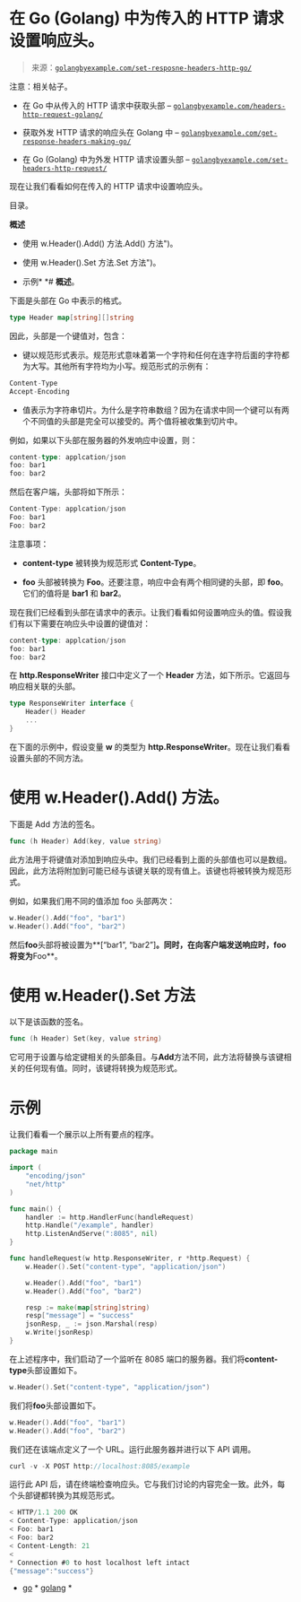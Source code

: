 <!--yml

类别：未分类。

日期：2024-10-13 06:31:57。

-->

# 在 Go (Golang) 中为传入的 HTTP 请求设置响应头。

> 来源：[`golangbyexample.com/set-resposne-headers-http-go/`](https://golangbyexample.com/set-resposne-headers-http-go/)

注意：相关帖子。

+   在 Go 中从传入的 HTTP 请求中获取头部 – [`golangbyexample.com/headers-http-request-golang/`](https://golangbyexample.com/headers-http-request-golang/)

+   获取外发 HTTP 请求的响应头在 Golang 中 – [`golangbyexample.com/get-response-headers-making-go/`](https://golangbyexample.com/get-response-headers-making-go/)

+   在 Go (Golang) 中为外发 HTTP 请求设置头部 – [`golangbyexample.com/set-headers-http-request/`](https://golangbyexample.com/set-headers-http-request/)

现在让我们看看如何在传入的 HTTP 请求中设置响应头。

目录。

**概述**

+   使用 w.Header().Add() 方法.Add() 方法")。

+   使用 w.Header().Set 方法.Set 方法")。

+   示例*  *# **概述**。

下面是头部在 Go 中表示的格式。

```go
type Header map[string][]string
```

因此，头部是一个键值对，包含：

+   键以规范形式表示。规范形式意味着第一个字符和任何在连字符后面的字符都为大写。其他所有字符均为小写。规范形式的示例有：

```go
Content-Type
Accept-Encoding
```

+   值表示为字符串切片。为什么是字符串数组？因为在请求中同一个键可以有两个不同值的头部是完全可以接受的。两个值将被收集到切片中。

例如，如果以下头部在服务器的外发响应中设置，则：

```go
content-type: applcation/json
foo: bar1
foo: bar2
```

然后在客户端，头部将如下所示：

```go
Content-Type: applcation/json
Foo: bar1
Foo: bar2
```

注意事项：

+   **content-type** 被转换为规范形式 **Content-Type**。

+   **foo** 头部被转换为 **Foo**。还要注意，响应中会有两个相同键的头部，即 **foo**。它们的值将是 **bar1** 和 **bar2**。

现在我们已经看到头部在请求中的表示。让我们看看如何设置响应头的值。假设我们有以下需要在响应头中设置的键值对：

```go
content-type: applcation/json
foo: bar1
foo: bar2
```

在 **http.ResponseWriter** 接口中定义了一个 **Header** 方法，如下所示。它返回与响应相关联的头部。

```go
type ResponseWriter interface {
    Header() Header
    ...
}
```

在下面的示例中，假设变量 **w** 的类型为 **http.ResponseWriter**。现在让我们看看设置头部的不同方法。

# **使用 w.Header().Add() 方法**。

下面是 Add 方法的签名。

```go
func (h Header) Add(key, value string)
```

此方法用于将键值对添加到响应头中。我们已经看到上面的头部值也可以是数组。因此，此方法将附加到可能已经与该键关联的现有值上。该键也将被转换为规范形式。

例如，如果我们用不同的值添加 foo 头部两次：

```go
w.Header().Add("foo", "bar1")
w.Header().Add("foo", "bar2")
```

然后**foo**头部将被设置为**[“bar1”, “bar2”]**。同时，在向客户端发送响应时，**foo**将变为**Foo**。

# **使用 w.Header().Set 方法**

以下是该函数的签名。

```go
func (h Header) Set(key, value string)
```

它可用于设置与给定键相关的头部条目。与**Add**方法不同，此方法将替换与该键相关的任何现有值。同时，该键将转换为规范形式。

# **示例**

让我们看看一个展示以上所有要点的程序。

```go
package main

import (
	"encoding/json"
	"net/http"
)

func main() {
	handler := http.HandlerFunc(handleRequest)
	http.Handle("/example", handler)
	http.ListenAndServe(":8085", nil)
}

func handleRequest(w http.ResponseWriter, r *http.Request) {
	w.Header().Set("content-type", "application/json")

	w.Header().Add("foo", "bar1")
	w.Header().Add("foo", "bar2")

	resp := make(map[string]string)
	resp["message"] = "success"
	jsonResp, _ := json.Marshal(resp)
	w.Write(jsonResp)
}
```

在上述程序中，我们启动了一个监听在 8085 端口的服务器。我们将**content-type**头部设置如下。

```go
w.Header().Set("content-type", "application/json")
```

我们将**foo**头部设置如下。

```go
w.Header().Add("foo", "bar1")
w.Header().Add("foo", "bar2")
```

我们还在该端点定义了一个 URL。运行此服务器并进行以下 API 调用。

```go
curl -v -X POST http://localhost:8085/example
```

运行此 API 后，请在终端检查响应头。它与我们讨论的内容完全一致。此外，每个头部键都转换为其规范形式。

```go
< HTTP/1.1 200 OK
< Content-Type: application/json
< Foo: bar1
< Foo: bar2
< Content-Length: 21
< 
* Connection #0 to host localhost left intact
{"message":"success"}
```

+   [go](https://golangbyexample.com/tag/go/) *   [golang](https://golangbyexample.com/tag/golang/) *
